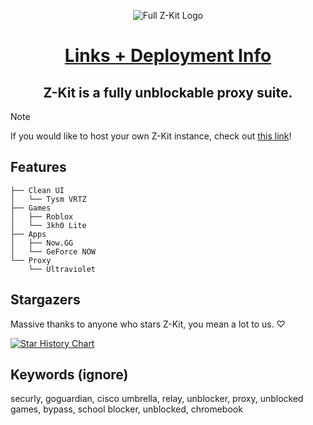 <p align="center">
  <img src="https://github.com/user-attachments/assets/40df0ec0-7dc4-43f3-99cb-b87a2b7b163b" alt="Full Z-Kit Logo">
<p align="center">
<h1 align="center"><a href = "https://github.com/Z-Kit-Team/Z-Kit/blob/main/INSTANCES.md">Links + Deployment Info</a></h1>

<h2 align="center"> Z-Kit is a fully unblockable proxy suite.</h2>

> [!NOTE]  
> If you would like to host your own Z-Kit instance, check out [this link](https://github.com/Z-Kit-Team/Z-Kit/blob/main/INSTANCES.md)!

## Features
```
├── Clean UI
│   └── Tysm VRTZ
├── Games
│   ├── Roblox
│   └── 3kh0 Lite
├── Apps
│   ├── Now.GG
│   └── GeForce NOW
└── Proxy
    └── Ultraviolet
```

## Stargazers
Massive thanks to anyone who stars Z-Kit, you mean a lot to us. ♡

<a href="https://www.star-history.com/#z-kit/z-kit&z-kit-team/z-kit&Z-Kit-Team/Z-Kit&Date">
 <picture>
   <source media="(prefers-color-scheme: dark)" srcset="https://api.star-history.com/svg?repos=z-kit/z-kit,z-kit-team/z-kit,Z-Kit-Team/Z-Kit&type=Date&theme=dark" />
   <source media="(prefers-color-scheme: light)" srcset="https://api.star-history.com/svg?repos=z-kit/z-kit,z-kit-team/z-kit,Z-Kit-Team/Z-Kit&type=Date" />
   <img alt="Star History Chart" src="https://api.star-history.com/svg?repos=z-kit/z-kit,z-kit-team/z-kit,Z-Kit-Team/Z-Kit&type=Date" />
 </picture>
</a>

## Keywords (ignore)
securly, goguardian, cisco umbrella, relay, unblocker, proxy, unblocked games, bypass, school blocker, unblocked, chromebook
